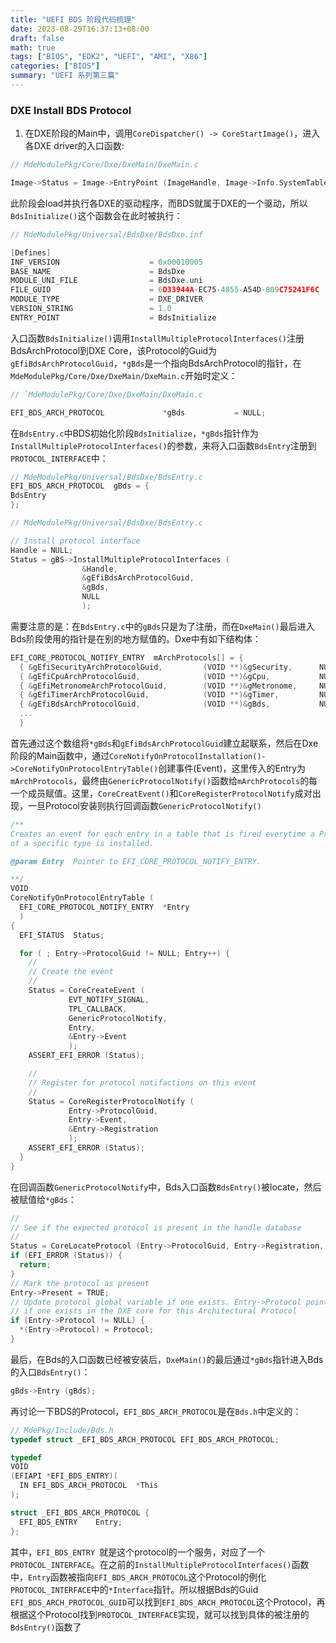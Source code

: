 ```yaml
---
title: "UEFI BDS 阶段代码梳理"
date: 2023-08-29T16:37:13+08:00
draft: false
math: true
tags: ["BIOS", "EDK2", "UEFI", "AMI", "X86"]
categories: ["BIOS"]
summary: "UEFI 系列第三篇"
---
```

### DXE Install BDS Protocol

1. 在DXE阶段的Main中，调用`CoreDispatcher() -> CoreStartImage()`，进入各DXE driver的入口函数:

  ```c
  // MdeModulePkg/Core/Dxe/DxeMain/DxeMain.c

  Image->Status = Image->EntryPoint (ImageHandle, Image->Info.SystemTable);
  ```

  此阶段会load并执行各DXE的驱动程序，而BDS就属于DXE的一个驱动，所以`BdsInitialize()`这个函数会在此时被执行：

  ```c
  // MdeModulePkg/Universal/BdsDxe/BdsDxe.inf

  [Defines]
  INF_VERSION                    = 0x00010005
  BASE_NAME                      = BdsDxe
  MODULE_UNI_FILE                = BdsDxe.uni
  FILE_GUID                      = 6D33944A-EC75-4855-A54D-809C75241F6C
  MODULE_TYPE                    = DXE_DRIVER                            // BDS是DXE驱动
  VERSION_STRING                 = 1.0
  ENTRY_POINT                    = BdsInitialize                         // 驱动入口函数
  ```

  入口函数`BdsInitialize()`调用`InstallMultipleProtocolInterfaces()`注册BdsArchProtocol到DXE Core，该Protocol的Guid为`gEfiBdsArchProtocolGuid`，`*gBds`是一个指向BdsArchProtocol的指针，在`MdeModulePkg/Core/Dxe/DxeMain/DxeMain.c`开始时定义：

  ```c
  // `MdeModulePkg/Core/Dxe/DxeMain/DxeMain.c

  EFI_BDS_ARCH_PROTOCOL             *gBds           = NULL;
  ```

  在`BdsEntry.c`中BDS初始化阶段`BdsInitialize`，`*gBds`指针作为`InstallMultipleProtocolInterfaces()`的参数，来将入口函数`BdsEntry`注册到`PROTOCOL_INTERFACE`中：

  ```c
  // MdeModulePkg/Universal/BdsDxe/BdsEntry.c
  EFI_BDS_ARCH_PROTOCOL  gBds = {
  BdsEntry
  };
  ```

  ```c
  // MdeModulePkg/Universal/BdsDxe/BdsEntry.c

  // Install protocol interface
  Handle = NULL;
  Status = gBS->InstallMultipleProtocolInterfaces (
                  &Handle,
                  &gEfiBdsArchProtocolGuid,
                  &gBds,
                  NULL
                  );

  ```

  需要注意的是：在`BdsEntry.c`中的`gBds`只是为了注册，而在`DxeMain()`最后进入Bds阶段使用的指针是在别的地方赋值的。Dxe中有如下结构体：

  ```c
  EFI_CORE_PROTOCOL_NOTIFY_ENTRY  mArchProtocols[] = {
    { &gEfiSecurityArchProtocolGuid,         (VOID **)&gSecurity,      NULL, NULL, FALSE },
    { &gEfiCpuArchProtocolGuid,              (VOID **)&gCpu,           NULL, NULL, FALSE },
    { &gEfiMetronomeArchProtocolGuid,        (VOID **)&gMetronome,     NULL, NULL, FALSE },
    { &gEfiTimerArchProtocolGuid,            (VOID **)&gTimer,         NULL, NULL, FALSE },
    { &gEfiBdsArchProtocolGuid,              (VOID **)&gBds,           NULL, NULL, FALSE },
    ...
    }
  ```

  首先通过这个数组将`*gBds`和`gEfiBdsArchProtocolGuid`建立起联系，然后在Dxe阶段的Main函数中，通过`CoreNotifyOnProtocolInstallation()->CoreNotifyOnProtocolEntryTable()`创建事件(Event)，这里传入的Entry为`mArchProtocols`，最终由`GenericProtocolNotify()`函数给`mArchProtocols`的每一个成员赋值。这里，`CoreCreatEvent()`和`CoreRegisterProtocolNotify`成对出现，一旦Protocol安装则执行回调函数`GenericProtocolNotify()`

  ```c
  /**
  Creates an event for each entry in a table that is fired everytime a Protocol
  of a specific type is installed.

  @param Entry  Pointer to EFI_CORE_PROTOCOL_NOTIFY_ENTRY.

  **/
  VOID
  CoreNotifyOnProtocolEntryTable (
    EFI_CORE_PROTOCOL_NOTIFY_ENTRY  *Entry
    )
  {
    EFI_STATUS  Status;

    for ( ; Entry->ProtocolGuid != NULL; Entry++) {
      //
      // Create the event
      //
      Status = CoreCreateEvent (
               EVT_NOTIFY_SIGNAL,
               TPL_CALLBACK,
               GenericProtocolNotify,
               Entry,
               &Entry->Event
               );
      ASSERT_EFI_ERROR (Status);

      //
      // Register for protocol notifactions on this event
      //
      Status = CoreRegisterProtocolNotify (
               Entry->ProtocolGuid,
               Entry->Event,
               &Entry->Registration
               );
      ASSERT_EFI_ERROR (Status);
    }
  }
  ```

  在回调函数`GenericProtocolNotify`中，Bds入口函数`BdsEntry()`被locate，然后被赋值给`*gBds`：

  ```c
  //
  // See if the expected protocol is present in the handle database
  //
  Status = CoreLocateProtocol (Entry->ProtocolGuid, Entry->Registration, &Protocol);
  if (EFI_ERROR (Status)) {
    return;
  }
  // Mark the protocol as present
  Entry->Present = TRUE;
  // Update protocol global variable if one exists. Entry->Protocol points to a global variable
  // if one exists in the DXE core for this Architectural Protocol
  if (Entry->Protocol != NULL) {
    *(Entry->Protocol) = Protocol;
  }
  ```

  最后，在Bds的入口函数已经被安装后，`DxeMain()`的最后通过`*gBds`指针进入Bds的入口`BdsEntry()`：

  ```c
  gBds->Entry (gBds);
  ```

  再讨论一下BDS的Protocol，`EFI_BDS_ARCH_PROTOCOL`是在`Bds.h`中定义的：

  ```c
  // MdePkg/Include/Bds.h
  typedef struct _EFI_BDS_ARCH_PROTOCOL EFI_BDS_ARCH_PROTOCOL;

  typedef
  VOID
  (EFIAPI *EFI_BDS_ENTRY)(
    IN EFI_BDS_ARCH_PROTOCOL  *This
  );

  struct _EFI_BDS_ARCH_PROTOCOL {
    EFI_BDS_ENTRY    Entry;
  };
  ```

  其中，`EFI_BDS_ENTRY `就是这个protocol的一个服务，对应了一个`PROTOCOL_INTERFACE`。在之前的`InstallMultipleProtocolInterfaces()`函数中，`Entry`函数被指向`EFI_BDS_ARCH_PROTOCOL`这个Protocol的例化`PROTOCOL_INTERFACE`中的`*Interface`指针。所以根据Bds的Guid `EFI_BDS_ARCH_PROTOCOL_GUID`可以找到`EFI_BDS_ARCH_PROTOCOL`这个Protocol，再根据这个Protocol找到`PROTOCOL_INTERFACE`实现，就可以找到具体的被注册的`BdsEntry()`函数了
